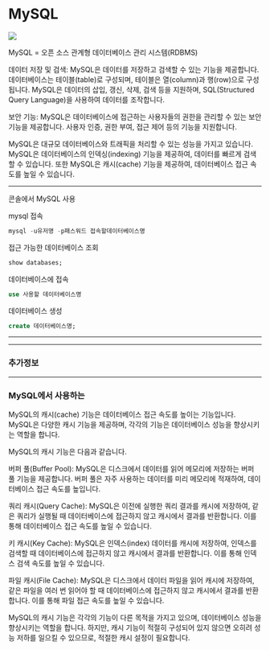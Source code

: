 # MySQL
<img src="https://capsule-render.vercel.app/api?type=waving&color=auto&height=200&section=header&text=MySQL&fontSize=90" />



MySQL = 오픈 소스 관계형 데이터베이스 관리 시스템(RDBMS)

데이터 저장 및 검색: MySQL은 데이터를 저장하고 검색할 수 있는 기능을 제공합니다. 데이터베이스는 테이블(table)로 구성되며, 테이블은 열(column)과 행(row)으로 구성됩니다. MySQL은 데이터의 삽입, 갱신, 삭제, 검색 등을 지원하며, SQL(Structured Query Language)을 사용하여 데이터를 조작합니다.

보안 기능: MySQL은 데이터베이스에 접근하는 사용자들의 권한을 관리할 수 있는 보안 기능을 제공합니다. 사용자 인증, 권한 부여, 접근 제어 등의 기능을 지원합니다.

MySQL은 대규모 데이터베이스와 트래픽을 처리할 수 있는 성능을 가지고 있습니다. MySQL은 데이터베이스의 인덱싱(indexing) 기능을 제공하여, 데이터를 빠르게 검색할 수 있습니다. 또한 MySQL은 캐시(cache) 기능을 제공하여, 데이터베이스 접근 속도를 높일 수 있습니다.



<hr>

콘솔에서 MySQL 사용

mysql 접속
```sql
mysql -u유저명 -p패스워드 접속할데이터베이스명
```

접근 가능한 데이터베이스 조회
```sql
show databases;
```

데이터베이스에 접속
```sql
use 사용할 데이터베이스명
```

데이터베이스 생성
```sql
create 데이터베이스명;
```



<hr>

<hr>

### 추가정보

<hr>


### MySQL에서 사용하는 

MySQL의 캐시(cache) 기능은 데이터베이스 접근 속도를 높이는 기능입니다. MySQL은 다양한 캐시 기능을 제공하며, 각각의 기능은 데이터베이스 성능을 향상시키는 역할을 합니다.

MySQL의 캐시 기능은 다음과 같습니다.

버퍼 풀(Buffer Pool): MySQL은 디스크에서 데이터를 읽어 메모리에 저장하는 버퍼 풀 기능을 제공합니다. 버퍼 풀은 자주 사용하는 데이터를 미리 메모리에 적재하여, 데이터베이스 접근 속도를 높입니다.

쿼리 캐시(Query Cache): MySQL은 이전에 실행한 쿼리 결과를 캐시에 저장하여, 같은 쿼리가 실행될 때 데이터베이스에 접근하지 않고 캐시에서 결과를 반환합니다. 이를 통해 데이터베이스 접근 속도를 높일 수 있습니다.

키 캐시(Key Cache): MySQL은 인덱스(index) 데이터를 캐시에 저장하여, 인덱스를 검색할 때 데이터베이스에 접근하지 않고 캐시에서 결과를 반환합니다. 이를 통해 인덱스 검색 속도를 높일 수 있습니다.

파일 캐시(File Cache): MySQL은 디스크에서 데이터 파일을 읽어 캐시에 저장하여, 같은 파일을 여러 번 읽어야 할 때 데이터베이스에 접근하지 않고 캐시에서 결과를 반환합니다. 이를 통해 파일 접근 속도를 높일 수 있습니다.

MySQL의 캐시 기능은 각각의 기능이 다른 목적을 가지고 있으며, 데이터베이스 성능을 향상시키는 역할을 합니다. 하지만, 캐시 기능이 적절히 구성되어 있지 않으면 오히려 성능 저하를 일으킬 수 있으므로, 적절한 캐시 설정이 필요합니다.
